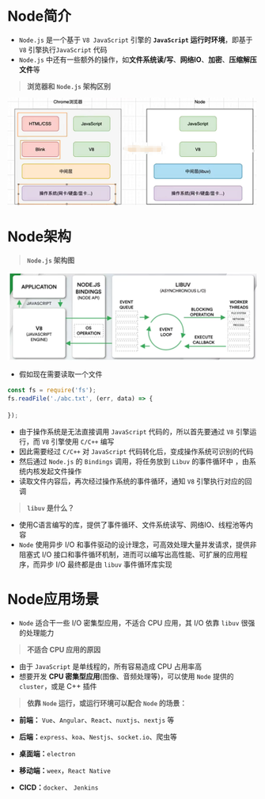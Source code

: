 # Node简介

- `Node.js` 是一个基于 `V8 JavaScript` 引擎的 **`JavaScript` 运行时环境**，即基于 `V8` 引擎执行`JavaScript` 代码
- `Node.js` 中还有一些额外的操作，如**文件系统读/写**、**网络IO**、**加密**、**压缩解压文件**等

> **浏览器和 `Node.js` 架构区别**

![1690624079998](images/1690624079998.png)

# Node架构

> **`Node.js` 架构图**

![1690624384687](images/1690624384687.png)

- 假如现在需要读取一个文件

```javascript
const fs = require('fs');
fs.readFile('./abc.txt', (err, data) => {
  
});
```

- 由于操作系统是无法直接调用 `JavaScript` 代码的，所以首先要通过 `V8` 引擎运行，而 `V8` 引擎使用 `C/C++` 编写
- 因此需要经过 `C/C++` 对 `JavaScript` 代码转化后，变成操作系统可识别的代码
- 然后通过 `Node.js` 的 `Bindings` 调用，将任务放到 `Libuv` 的事件循环中 ，由系统内核发起文件操作
- 读取文件内容后，再次经过操作系统的事件循环，通知 `V8` 引擎执行对应的回调

> **`libuv` 是什么？**

- 使用C语言编写的库，提供了事件循环、文件系统读写、网络IO、线程池等内容
- `Node` 使用异步 I/O 和事件驱动的设计理念，可高效处理大量并发请求，提供非阻塞式 I/O 接口和事件循环机制，进而可以编写出高性能、可扩展的应用程序，而异步 I/O 最终都是由 `libuv` 事件循环库实现

# Node应用场景

- `Node` 适合干一些 I/O 密集型应用，不适合 CPU 应用，其 I/O 依靠 `libuv` 很强的处理能力

> **不适合 CPU 应用的原因**

- 由于 `JavaScript` 是单线程的，所有容易造成 CPU 占用率高
- 想要开发 **CPU 密集型应用**(图像、音频处理等)，可以使用 `Node` 提供的 `cluster`，或是 C++ 插件

> **依靠 `Node` 运行，或运行环境可以配合 `Node` 的场景：**

- **前端：** `Vue`、`Angular`、`React`、`nuxtjs`、`nextjs` 等

- **后端：**`express`、`koa`、`Nestjs`、`socket.io`、爬虫等
- **桌面端：**`electron`
- **移动端：**`weex`，`React Native`
- **CICD：**`docker`、 `Jenkins`
